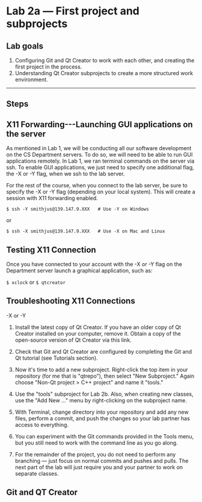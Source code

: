 # Lab 2a — First project and subprojects

## Lab goals
1. Configuring Git and Qt Creator to work with each other, and creating the first project in the process.
2. Understanding Qt Creator subprojects to create a more structured work environment.

--------------------------------

## Steps

## X11 Forwarding---Launching GUI applications on the server

As mentioned in Lab 1, we will be conducting all our software development on the CS Department servers. To do so, we will need to be able to run GUI applications remotely. In Lab 1, we ran terminal commands on the server via ssh. To enable GUI applications, we just need to specify one additional flag, the -X or -Y flag, when we ssh to the lab server.

For the rest of the course, when you connect to the lab server, be sure to specify the -X or -Y flag (depending on your local system). This will create a session with X11 forwarding enabled.

```
$ ssh -Y smithjus@139.147.9.XXX   # Use -Y on Windows
```
or
```
$ ssh -X smithjus@139.147.9.XXX   # Use -X on Mac and Linux
```


## Testing X11 Connection
Once you have connected to your account with the -X or -Y flag on the Department server launch a graphical application, such as:

```$ xclock```
or
```$ qtcreator```



## Troubleshooting X11 Connections
-X or -Y 

1. Install the latest copy of Qt Creator.
If you have an older copy of Qt Creator installed on your computer, remove it. Obtain a copy of the open-source version of Qt Creator via this link.


2. Check that Git and Qt Creator are configured by completing the Git and Qt tutorial (see Tutorials section).


3. Now it's time to add a new subproject. Right-click the top item in your repository (for me that is "qtrepo"), then select "New Subproject." Again choose "Non-Qt project > C++ project" and name it "tools."


4. Use the "tools" subproject for Lab 2b. Also, when creating new classes, use the "Add New ..." menu by right-clicking on the subproject name.

5. With Terminal, change directory into your repository and add any new files, perform a commit, and push the changes so your lab partner has access to everything.

6. You can experiment with the Git commands provided in the Tools menu, but you still need to work with the command line as you go along.

7. For the remainder of the project, you do not need to perform any branching — just focus on normal commits and pushes and pulls. The next part of the lab will just require you and your partner to work on separate classes.

## Git and QT Creator
